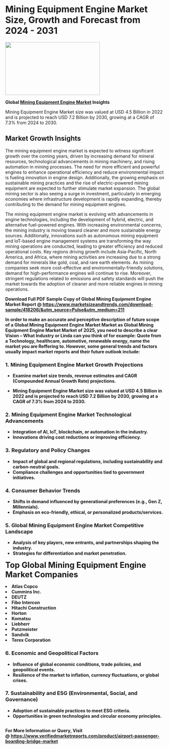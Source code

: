 <H1>Mining Equipment Engine Market Size, Growth and Forecast from 2024 - 2031</H1><img class="aligncenter size-medium wp-image-584254" src="https://thirdeyenews.in/wp-content/uploads/2024/09/Global-Market-Research-300x168.jpeg" alt="" width="300" height="168" /><p><strong>Global&nbsp;<a href="https://www.marketsizeandtrends.com/download-sample/418206/&amp;utm_source=Pulse&amp;utm_medium=211">Mining Equipment Engine Market</a> Insights</strong></p><p>Mining Equipment Engine Market size was valued at USD 4.5 Billion in 2022 and is projected to reach USD 7.2 Billion by 2030, growing at a CAGR of 7.3% from 2024 to 2030.</p><p><h2>Market Growth Insights</h2> <p>The mining equipment engine market is expected to witness significant growth over the coming years, driven by increasing demand for mineral resources, technological advancements in mining machinery, and rising automation in mining processes. The need for more efficient and powerful engines to enhance operational efficiency and reduce environmental impact is fueling innovation in engine design. Additionally, the growing emphasis on sustainable mining practices and the rise of electric-powered mining equipment are expected to further stimulate market expansion. The global mining sector is also seeing a surge in investment, particularly in emerging economies where infrastructure development is rapidly expanding, thereby contributing to the demand for mining equipment engines.</p> <p><strong></strong></p> <p>The mining equipment engine market is evolving with advancements in engine technologies, including the development of hybrid, electric, and alternative fuel-powered engines. With increasing environmental concerns, the mining industry is moving toward cleaner and more sustainable energy sources. Additionally, innovations such as autonomous mining equipment and IoT-based engine management systems are transforming the way mining operations are conducted, leading to greater efficiency and reduced operational costs. Key regions driving growth include Asia-Pacific, North America, and Africa, where mining activities are increasing due to a strong demand for minerals like gold, coal, and rare earth elements. As mining companies seek more cost-effective and environmentally-friendly solutions, demand for high-performance engines will continue to rise. Moreover, stringent regulations related to emissions and safety standards will push the market towards the adoption of cleaner and more reliable engines in mining operations.</p> <p><strong></p><p><span class=""><strong>Download Full PDF Sample Copy of Global Mining Equipment Engine Market Report</strong> @ <a href="https://www.marketsizeandtrends.com/download-sample/418206/&amp;utm_source=Pulse&amp;utm_medium=211" target="_blank">https://www.marketsizeandtrends.com/download-sample/418206/&amp;utm_source=Pulse&amp;utm_medium=211</a></span></p><p>In order to make an accurate and perceptive description of future scope of a Global&nbsp;Mining Equipment Engine Market Market as Global&nbsp;Mining Equipment Engine Market Market of 2025, you need to describe a clear Vision &ndash; What Industry or Linda can you think of for example: Quote from a Technology, healthcare, automotive, renewable energy, name the market you are Reffering to. However, some general trends and factors usually impact market reports and their future outlook include:</p><h3>1.&nbsp;<strong>Mining Equipment Engine Market Growth Projections</strong></h3><ul><li>Examine market size trends, revenue estimates and CAGR (Compounded Annual Growth Rate) projections.</li><li><p>Mining Equipment Engine Market size was valued at USD 4.5 Billion in 2022 and is projected to reach USD 7.2 Billion by 2030, growing at a CAGR of 7.3% from 2024 to 2030.</p></li></ul><h3>2.&nbsp;<strong>Mining Equipment Engine Market Technological Advancements</strong></h3><ul><li>Integration of AI, IoT, blockchain, or automation in the industry.</li><li>Innovations driving cost reductions or improving efficiency.</li></ul><h3>3.&nbsp;<strong>Regulatory and Policy Changes</strong></h3><ul><li>Impact of global and regional regulations, including sustainability and carbon-neutral goals.</li><li>Compliance challenges and opportunities tied to government initiatives.</li></ul><h3>4.&nbsp;<strong>Consumer Behavior Trends</strong></h3><ul><li>Shifts in demand influenced by generational preferences (e.g., Gen Z, Millennials).</li><li>Emphasis on eco-friendly, ethical, or personalized products/services.</li></ul><h3>5.&nbsp;<strong>Global Mining Equipment Engine Market Competitive Landscape</strong></h3><ul><li>Analysis of key players, new entrants, and partnerships shaping the industry.</li><li>Strategies for differentiation and market penetration.</li></ul><p data-pm-slice="1 1 []"><span style="color: inherit; font-family: inherit; font-size: 25px;">Top Global Mining Equipment Engine Market Companies</span></p><div class="" data-test-id=""><p><li>Atlas Copco</li><li> Cummins Inc.</li><li> DEUTZ</li><li> Fibo Intercon</li><li> Hitachi Construction</li><li> Horton</li><li> Komatsu</li><li> Liebherr</li><li> Putzmeister</li><li> Sandvik</li><li> Terex Corporation</li></p></div><h3>6.&nbsp;<strong>Economic and Geopolitical Factors</strong></h3><ul><li>Influence of global economic conditions, trade policies, and geopolitical events.</li><li>Resilience of the market to inflation, currency fluctuations, or global crises.</li></ul><h3>7.&nbsp;<strong>Sustainability and ESG (Environmental, Social, and Governance)</strong></h3><ul><li>Adoption of sustainable practices to meet ESG criteria.</li><li>Opportunities in green technologies and circular economy principles.</li></ul><h2><strong style="font-size: 14px;">For More Information or Query, Visit @&nbsp;</strong><a style="background-color: #ffffff; font-size: 14px;" href="https://www.marketsizeandtrends.com/report/mining-equipment-engine-market/" target="_blank">https://www.verifiedmarketreports.com/product/airport-passenger-boarding-bridge-market</a></h2>
